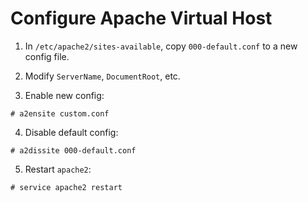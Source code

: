 # Configure Apache Virtual Host

1. In `/etc/apache2/sites-available`, copy `000-default.conf` to a new config file.

2. Modify `ServerName`, `DocumentRoot`, etc.

3. Enable new config:

  ```console
  # a2ensite custom.conf
  ```

4. Disable default config:

  ```console
  # a2dissite 000-default.conf
  ```

5. Restart `apache2`:

  ```console
  # service apache2 restart
  ```

